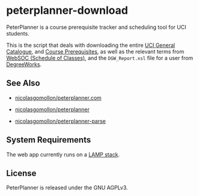 # peterplanner-download

PeterPlanner is a course prerequisite tracker and scheduling tool for UCI students.

This is the script that deals with downloading the entire [UCI General Catalogue](http://catalogue.uci.edu/), and [Course Prerequisites](https://www.reg.uci.edu/cob/prrqcgi), as well as the relevant terms from [WebSOC (Schedule of Classes)](https://www.reg.uci.edu/perl/WebSoc), and the `DGW_Report.xsl` file for a user from [DegreeWorks](https://www.reg.uci.edu/access/student/degreeworks/?seg=U).


## See Also

- [nicolasgomollon/peterplanner.com](https://github.com/nicolasgomollon/peterplanner.com)

- [nicolasgomollon/peterplanner](https://github.com/nicolasgomollon/peterplanner)

- [nicolasgomollon/peterplanner-parse](https://github.com/nicolasgomollon/peterplanner-parse)


## System Requirements

The web app currently runs on a [LAMP stack](https://en.wikipedia.org/wiki/LAMP_(software_bundle)).


## License

PeterPlanner is released under the GNU AGPLv3.
